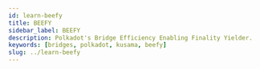 ```yaml
---
id: learn-beefy
title: BEEFY
sidebar_label: BEEFY
description: Polkadot's Bridge Efficiency Enabling Finality Yielder.
keywords: [bridges, polkadot, kusama, beefy]
slug: ../learn-beefy
---
```


